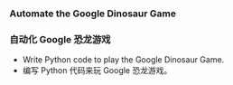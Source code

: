 ### Automate the Google Dinosaur Game
### 自动化 Google 恐龙游戏

* Write Python code to play the Google Dinosaur Game.
* 编写 Python 代码来玩 Google 恐龙游戏。
